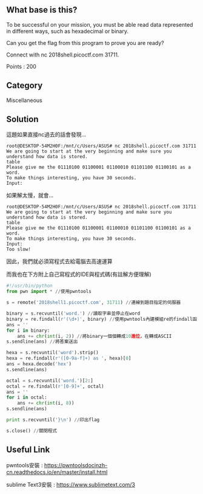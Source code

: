 ## What base is this?
To be successful on your mission, you must be able read data represented in different ways, such as hexadecimal or binary. 

Can you get the flag from this program to prove you are ready? 

Connect with nc 2018shell.picoctf.com 31711.

Points : 200

## Category
Miscellaneous

## Solution
這題如果直接nc過去的話會發現...
```shell
root@DESKTOP-54M2H0F:/mnt/c/Users/ASUS# nc 2018shell.picoctf.com 31711
We are going to start at the very beginning and make sure you understand how data is stored.
table
Please give me the 01110100 01100001 01100010 01101100 01100101 as a word.
To make things interesting, you have 30 seconds.
Input:
```
如果解太慢，就會...
```shell
root@DESKTOP-54M2H0F:/mnt/c/Users/ASUS# nc 2018shell.picoctf.com 31711
We are going to start at the very beginning and make sure you understand how data is stored.
table
Please give me the 01110100 01100001 01100010 01101100 01100101 as a word.
To make things interesting, you have 30 seconds.
Input:
Too slow!
```
因此，我們就必須寫程式去給電腦去高速運算

而我也在下方附上自己寫程式的IDE與程式碼(有註解方便理解)
```python
#!/usr/bin/python
from pwn import * //使用pwntools

s = remote('2018shell1.picoctf.com', 31711) //連線到題目指定的伺服器

binary = s.recvuntil('word.') //讀取字串並停止在word
binary = re.findall(r'(\d+)', binary) //使用pwntools內建模組re的findall函式庫，findall可以指定的字串
ans = ''
for i in binary:
	ans += chr(int(i, 2)) //將binary一個個轉成10進位，在轉成ASCII
s.sendline(ans) //將答案送出

hexa = s.recvuntil('word').strip()
hexa = re.findall(r'([0-9a-f]+) as ', hexa)[0]
ans = hexa.decode('hex')
s.sendline(ans)

octal = s.recvuntil('word.')[2:]
octal = re.findall(r'[0-9]+', octal)
ans = ''
for i in octal:
	ans += chr(int(i, 8))
s.sendline(ans)

print s.recvuntil('}\n') //印出flag

s.close() //關閉程式
```
## Useful Link
pwntools安裝 : https://pwntoolsdocinzh-cn.readthedocs.io/en/master/install.html

sublime Text3安裝 : https://www.sublimetext.com/3
